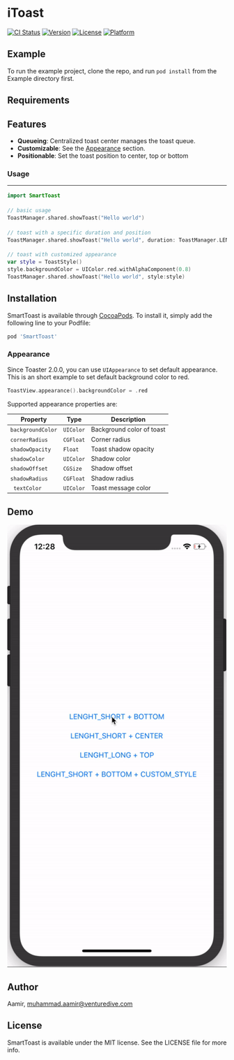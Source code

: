 # iToast

[![CI Status](https://img.shields.io/travis/Aamir/SmartToast.svg?style=flat)](https://travis-ci.org/Aamir/SmartToast)
[![Version](https://img.shields.io/cocoapods/v/SmartToast.svg?style=flat)](https://cocoapods.org/pods/SmartToast)
[![License](https://img.shields.io/cocoapods/l/SmartToast.svg?style=flat)](https://cocoapods.org/pods/SmartToast)
[![Platform](https://img.shields.io/cocoapods/p/SmartToast.svg?style=flat)](https://cocoapods.org/pods/SmartToast)

## Example

To run the example project, clone the repo, and run `pod install` from the Example directory first.

## Requirements

Features
--------

- **Queueing**: Centralized toast center manages the toast queue.
- **Customizable**: See the [Appearance](#appearance) section.
- **Positionable**: Set the toast position to center, top or bottom

### Usage
---------

```swift
import SmartToast

// basic usage
ToastManager.shared.showToast("Hello world")

// toast with a specific duration and position
ToastManager.shared.showToast("Hello world", duration: ToastManager.LENGHT_LONG, position: .top)

// toast with customized appearance
var style = ToastStyle()
style.backgroundColor = UIColor.red.withAlphaComponent(0.8)
ToastManager.shared.showToast("Hello world", style:style)
```

## Installation

SmartToast is available through [CocoaPods](https://cocoapods.org). To install
it, simply add the following line to your Podfile:

```ruby
pod 'SmartToast'
```

### Appearance

Since Toaster 2.0.0, you can use `UIAppearance` to set default appearance. This is an short example to set default background color to red.

```swift
ToastView.appearance().backgroundColor = .red
```


Supported appearance properties are:

| Property | Type | Description |
|---|---|---|
| `backgroundColor` | `UIColor` | Background color of toast |
| `cornerRadius` | `CGFloat` | Corner radius |
| `shadowOpacity` | `Float` | Toast shadow opacity |
| `shadowColor` | `UIColor` | Shadow color |
| `shadowOffset` | `CGSize` | Shadow offset |
| `shadowRadius` | `CGFloat` | Shadow radius |
|` textColor` | `UIColor` | Toast message color |

Demo
-----

![Screenshot](https://github.com/Aamirali86/iToast/blob/master/Example/taost_demo.gif)

## Author

Aamir, muhammad.aamir@venturedive.com

## License

SmartToast is available under the MIT license. See the LICENSE file for more info.
